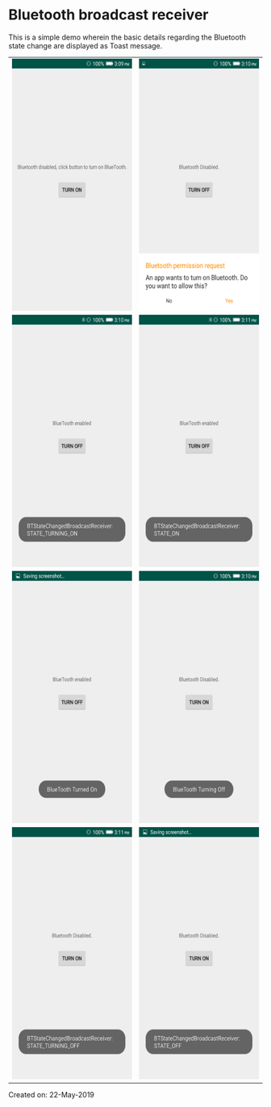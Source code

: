 # Bluetooth broadcast receiver

This is a simple demo wherein the basic details regarding the Bluetooth state change are displayed as Toast message.

<table border="0">
	<tr>
		<td><img src="https://github.com/Kashyap-Nirmal/Android_App/blob/main/Apps/Bluetooth_Broadcast_Receiver/14.Snap_Bluetooth_Broadcast_Receiver/Screenshot_2019-05-22-15-09-56.png" height="500" width="400"></td>
		<td><img src="https://github.com/Kashyap-Nirmal/Android_App/blob/main/Apps/Bluetooth_Broadcast_Receiver/14.Snap_Bluetooth_Broadcast_Receiver/Screenshot_2019-05-22-15-10-13.png" height="500" width="400"></td>
	</tr>
	<tr>
		<td><img src="https://github.com/Kashyap-Nirmal/Android_App/blob/main/Apps/Bluetooth_Broadcast_Receiver/14.Snap_Bluetooth_Broadcast_Receiver/Screenshot_2019-05-22-15-10-19.png" height="500" width="400"></td>
		<td><img src="https://github.com/Kashyap-Nirmal/Android_App/blob/main/Apps/Bluetooth_Broadcast_Receiver/14.Snap_Bluetooth_Broadcast_Receiver/Screenshot_2019-05-22-15-10-20.png" height="500" width="400"></td>
	</tr>
	<tr>
		<td><img src="https://github.com/Kashyap-Nirmal/Android_App/blob/main/Apps/Bluetooth_Broadcast_Receiver/14.Snap_Bluetooth_Broadcast_Receiver/Screenshot_2019-05-22-15-10-21.png" height="500" width="400"></td>
		<td><img src="https://github.com/Kashyap-Nirmal/Android_App/blob/main/Apps/Bluetooth_Broadcast_Receiver/14.Snap_Bluetooth_Broadcast_Receiver/Screenshot_2019-05-22-15-10-59.png" height="500" width="400"></td>
	</tr>
	<tr>
		<td><img src="https://github.com/Kashyap-Nirmal/Android_App/blob/main/Apps/Bluetooth_Broadcast_Receiver/14.Snap_Bluetooth_Broadcast_Receiver/Screenshot_2019-05-22-15-11-32.png" height="500" width="400"></td>
		<td><img src="https://github.com/Kashyap-Nirmal/Android_App/blob/main/Apps/Bluetooth_Broadcast_Receiver/14.Snap_Bluetooth_Broadcast_Receiver/Screenshot_2019-05-22-15-11-34.png" height="500" width="400"></td>
	</tr>
</table>

Created on: 22-May-2019